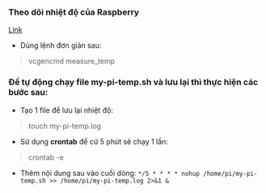 ### Theo dõi nhiệt độ của Raspberry
[Link](https://linuxhint.com/raspberry_pi_temperature_monitor/)

- Dùng lệnh đơn giản sau:
> vcgencmd measure_temp


### Để tự động chạy file my-pi-temp.sh và lưu lại thì thực hiện các bước sau:
- Tạo 1 file để lưu lại nhiệt độ: 
> touch my-pi-temp.log
- Sử dụng **crontab** để cứ 5 phút sẽ chạy 1 lần:
> crontab -e
- Thêm nội dung sau vào cuối dòng:
`*/5 * * * * nohup /home/pi/my-pi-temp.sh >> /home/pi/my-pi-temp.log 2>&1 &`








